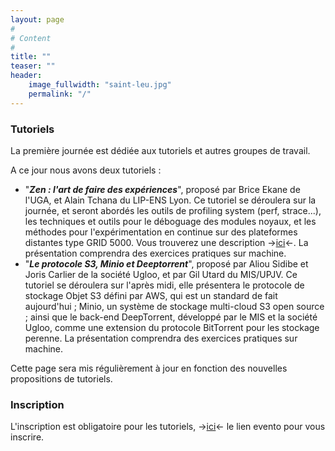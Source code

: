 ```yaml
---
layout: page
#
# Content
#
title: ""
teaser: ""
header:
    image_fullwidth: "saint-leu.jpg"
    permalink: "/"
---
```



### **Tutoriels**

La première journée est dédiée aux tutoriels et autres groupes de travail. 

A ce jour nous avons deux tutoriels : 
  - "***Zen : l'art de faire des expériences***", proposé par Brice Ekane de l'UGA, et Alain Tchana du LIP-ENS Lyon. Ce tutoriel se déroulera sur la journée, et seront abordés les outils de profiling system (perf, strace...), les techniques et outils pour le déboguage des modules noyaux, et les méthodes pour l'expérimentation en continue sur des plateformes distantes type GRID 5000. Vous trouverez une description ->[ici](/images/zen-2022.pdf)<-. La présentation comprendra des exercices pratiques sur machine.
  - "***Le protocole S3, Minio et Deeptorrent***", proposé par Aliou Sidibe et Joris Carlier de la société Ugloo, et par Gil Utard du MIS/UPJV. Ce tutoriel se déroulera sur l'après midi, elle présentera le protocole de stockage Objet S3 défini par AWS, qui est un standard de fait aujourd'hui ; Minio, un système de stockage multi-cloud S3 open source ; ainsi que le back-end DeepTorrent, développé par le MIS et la société Ugloo, comme une extension du protocole BitTorrent pour les stockage perenne. La présentation comprendra des exercices pratiques sur machine.

Cette page sera mis régulièrement à jour en fonction des nouvelles propositions de tutoriels.

### **Inscription**

L'inscription est obligatoire pour les tutoriels, ->[ici](https://evento.renater.fr/survey/participation-a-un-tutoriel-compas-2022-v0tkwiyq)<- le lien evento pour vous inscrire.
